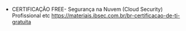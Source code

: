 * CERTIFICAÇÃO FREE- Segurança na Nuvem (Cloud Security) Profissional etc
https://materiais.ibsec.com.br/br-certificacao-de-ti-gratuita

